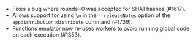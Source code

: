 * Fixes a bug where rounds=0 was accepted for SHA1 hashes (#1617).
* Allows support for using `\n` in the `--releaseNotes` option of the `appdistribution:distribute` command (#1739).
* Functions emulator now re-uses workers to avoid running global code on each execution (#1353).
